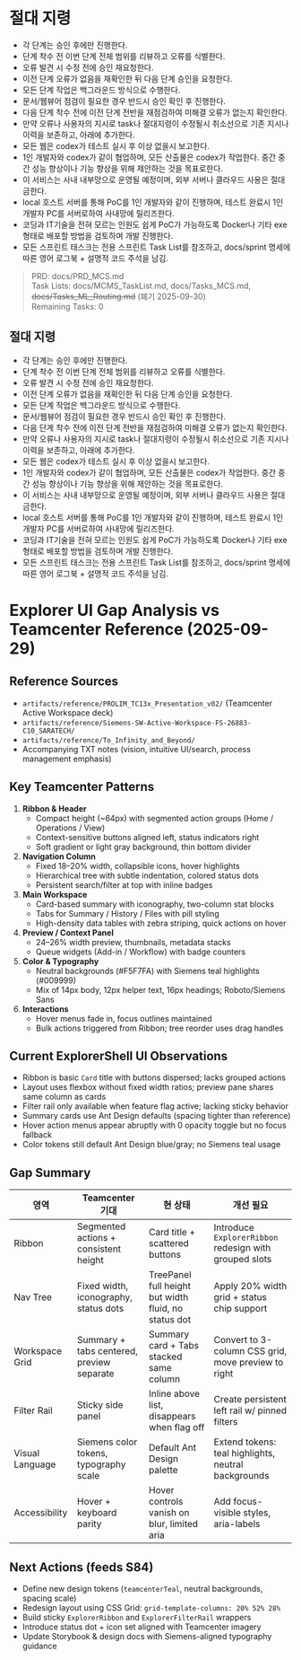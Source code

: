 # 절대 지령
- 각 단계는 승인 후에만 진행한다.
- 단계 착수 전 이번 단계 전체 범위를 리뷰하고 오류를 식별한다.
- 오류 발견 시 수정 전에 승인 재요청한다.
- 이전 단계 오류가 없음을 재확인한 뒤 다음 단계 승인을 요청한다.
- 모든 단계 작업은 백그라운드 방식으로 수행한다.
- 문서/웹뷰어 점검이 필요한 경우 반드시 승인 확인 후 진행한다.
- 다음 단계 착수 전에 이전 단계 전반을 재점검하여 미해결 오류가 없는지 확인한다.
- 만약 오류나 사용자의 지시로 task나 절대지령이 수정될시 취소선으로 기존 지시나 이력을 보존하고, 아래에 추가한다.
- 모든 웹은 codex가 테스트 실시 후 이상 없을시 보고한다.
- 1인 개발자와 codex가 같이 협업하며, 모든 산출물은 codex가 작업한다. 중간 중간 성능 향상이나 기능 향상을 위해 제안하는 것을 목표로한다.
- 이 서비스는 사내 내부망으로 운영될 예정이며, 외부 서버나 클라우드 사용은 절대 금한다.
- local 호스트 서버를 통해 PoC를 1인 개발자와 같이 진행하며, 테스트 완료시 1인 개발자 PC를 서버로하여 사내망에 릴리즈한다.
- 코딩과 IT기술을 전혀 모르는 인원도 쉽게 PoC가 가능하도록 Docker나 기타 exe 형태로 배포할 방법을 검토하며 개발 진행한다.
- 모든 스프린트 태스크는 전용 스프린트 Task List를 참조하고, docs/sprint 명세에 따른 영어 로그북 + 설명적 코드 주석을 남김.

> PRD: docs/PRD_MCS.md  
> Task Lists: docs/MCMS_TaskList.md, docs/Tasks_MCS.md, ~~docs/Tasks_ML_Routing.md~~ (폐기 2025-09-30)  
> Remaining Tasks: 0

## 절대 지령
- 각 단계는 승인 후에만 진행한다.
- 단계 착수 전 이번 단계 전체 범위를 리뷰하고 오류를 식별한다.
- 오류 발견 시 수정 전에 승인 재요청한다.
- 이전 단계 오류가 없음을 재확인한 뒤 다음 단계 승인을 요청한다.
- 모든 단계 작업은 백그라운드 방식으로 수행한다.
- 문서/웹뷰어 점검이 필요한 경우 반드시 승인 확인 후 진행한다.
- 다음 단계 착수 전에 이전 단계 전반을 재점검하여 미해결 오류가 없는지 확인한다.
- 만약 오류나 사용자의 지시로 task나 절대지령이 수정될시 취소선으로 기존 지시나 이력을 보존하고, 아래에 추가한다.
- 모든 웹은 codex가 테스트 실시 후 이상 없을시 보고한다.
- 1인 개발자와 codex가 같이 협업하며, 모든 산출물은 codex가 작업한다. 중간 중간 성능 향상이나 기능 향상을 위해 제안하는 것을 목표로한다.
- 이 서비스는 사내 내부망으로 운영될 예정이며, 외부 서버나 클라우드 사용은 절대 금한다.
- local 호스트 서버를 통해 PoC를 1인 개발자와 같이 진행하며, 테스트 완료시 1인 개발자 PC를 서버로하여 사내망에 릴리즈한다.
- 코딩과 IT기술을 전혀 모르는 인원도 쉽게 PoC가 가능하도록 Docker나 기타 exe 형태로 배포할 방법을 검토하며 개발 진행한다.
- 모든 스프린트 태스크는 전용 스프린트 Task List를 참조하고, docs/sprint 명세에 따른 영어 로그북 + 설명적 코드 주석을 남김.
# Explorer UI Gap Analysis vs Teamcenter Reference (2025-09-29)

## Reference Sources
- `artifacts/reference/PROLIM_TC13x_Presentation_v02/` (Teamcenter Active Workspace deck)
- `artifacts/reference/Siemens-SW-Active-Workspace-FS-26883-C10_SARATECH/`
- `artifacts/reference/To_Infinity_and_Beyond/`
- Accompanying TXT notes (vision, intuitive UI/search, process management emphasis)

## Key Teamcenter Patterns
1. **Ribbon & Header**
   - Compact height (~64px) with segmented action groups (Home / Operations / View)
   - Context-sensitive buttons aligned left, status indicators right
   - Soft gradient or light gray background, thin bottom divider
2. **Navigation Column**
   - Fixed 18–20% width, collapsible icons, hover highlights
   - Hierarchical tree with subtle indentation, colored status dots
   - Persistent search/filter at top with inline badges
3. **Main Workspace**
   - Card-based summary with iconography, two-column stat blocks
   - Tabs for Summary / History / Files with pill styling
   - High-density data tables with zebra striping, quick actions on hover
4. **Preview / Context Panel**
   - 24–26% width preview, thumbnails, metadata stacks
   - Queue widgets (Add-in / Workflow) with badge counters
5. **Color & Typography**
   - Neutral backgrounds (#F5F7FA) with Siemens teal highlights (#009999)
   - Mix of 14px body, 12px helper text, 16px headings; Roboto/Siemens Sans
6. **Interactions**
   - Hover menus fade in, focus outlines maintained
   - Bulk actions triggered from Ribbon; tree reorder uses drag handles

## Current ExplorerShell UI Observations
- Ribbon is basic `Card` title with buttons dispersed; lacks grouped actions
- Layout uses flexbox without fixed width ratios; preview pane shares same column as cards
- Filter rail only available when feature flag active; lacking sticky behavior
- Summary cards use Ant Design defaults (spacing tighter than reference)
- Hover action menus appear abruptly with 0 opacity toggle but no focus fallback
- Color tokens still default Ant Design blue/gray; no Siemens teal usage

## Gap Summary
| 영역 | Teamcenter 기대 | 현 상태 | 개선 필요 |
| --- | --- | --- | --- |
| Ribbon | Segmented actions + consistent height | Card title + scattered buttons | Introduce `ExplorerRibbon` redesign with grouped slots |
| Nav Tree | Fixed width, iconography, status dots | TreePanel full height but width fluid, no status dot | Apply 20% width grid + status chip support |
| Workspace Grid | Summary + tabs centered, preview separate | Summary card + Tabs stacked same column | Convert to 3-column CSS grid, move preview to right |
| Filter Rail | Sticky side panel | Inline above list, disappears when flag off | Create persistent left rail w/ pinned filters |
| Visual Language | Siemens color tokens, typography scale | Default Ant Design palette | Extend tokens: teal highlights, neutral backgrounds |
| Accessibility | Hover + keyboard parity | Hover controls vanish on blur, limited aria | Add focus-visible styles, aria-labels |

## Next Actions (feeds S84)
- Define new design tokens (`teamcenterTeal`, neutral backgrounds, spacing scale)
- Redesign layout using CSS Grid: `grid-template-columns: 20% 52% 28%`
- Build sticky `ExplorerRibbon` and `ExplorerFilterRail` wrappers
- Introduce status dot + icon set aligned with Teamcenter imagery
- Update Storybook & design docs with Siemens-aligned typography guidance

